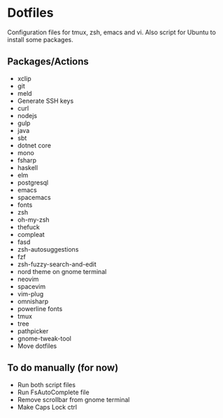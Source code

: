 # Dotfiles

Configuration files for tmux, zsh, emacs and vi. Also script for Ubuntu to install some packages.

## Packages/Actions

* xclip
* git
* meld
* Generate SSH keys
* curl
* nodejs
* gulp
* java
* sbt
* dotnet core
* mono
* fsharp
* haskell
* elm
* postgresql
* emacs
* spacemacs
* fonts
* zsh
* oh-my-zsh
* thefuck
* compleat
* fasd
* zsh-autosuggestions
* fzf
* zsh-fuzzy-search-and-edit
* nord theme on gnome terminal
* neovim
* spacevim
* vim-plug
* omnisharp
* powerline fonts
* tmux
* tree
* pathpicker
* gnome-tweak-tool
* Move dotfiles

## To do manually (for now)

* Run both script files
* Run FsAutoComplete file
* Remove scrollbar from gnome terminal
* Make Caps Lock ctrl
